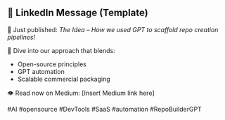 ## 🔗 LinkedIn Message (Template)

🎯 Just published: *The Idea – How we used GPT to scaffold repo creation pipelines!*

🧠 Dive into our approach that blends:
- Open-source principles
- GPT automation
- Scalable commercial packaging

👁️ Read now on Medium: [Insert Medium link here]

#AI #opensource #DevTools #SaaS #automation #RepoBuilderGPT
